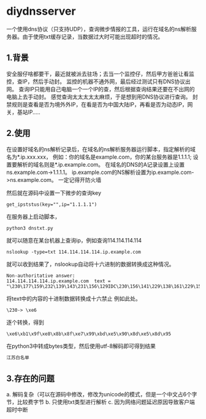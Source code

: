 # diydnsserver
一个使用dns协议（只支持UDP），查询微步情报的工具，运行在域名的ns解析服务器。由于使用txt缓存记录，当数据过大时可能出现超时的情况。
## 1.背景
安全服仔啥都要干，最近就被派去驻场；去当一个监控仔，然后甲方爸爸让看监控，查IP，然后手动封。
监控的机器不通外网，最后经过测试只有DNS协议出网。 查询IP只能用自己电脑一个一个IP的查，然后根据查询结果还要在不出网的电脑上去手动封。
感觉查询太太太太太麻烦，于是想到用DNS协议进行查询。
封禁规则是查看是否为境外外IP，在看是否为中国大陆IP，再看是否为动态IP，网关，基站IP.....
## 2.使用
在设置好域名的ns解析记录后，在域名的ns解析服务器运行脚本，指定解析的域名为*.ip.xxx.xxx，
例如：你的域名是example.com，你的某台服务器是1.1.1.1;
     设置要解析的域名则是*.ip.example.com。
在域名的DNS的A记录设置上设置ns.example.com->1.1.1.1。
ip.example.com的NS解析设置为ip.example.com->ns.example.com。
一定记得开防火墙

然后就在源码中设置一下微步的查询key
```
get_ipststus(key="",ip="1.1.1.1")
```
在服务器上启动脚本，
```
python3 dnstxt.py
```
就可以随意在某台机器上查询ip，例如查询114.114.114.114
```
nslookup -type=txt 114.114.114.114.ip.example.com
```
就可以收到结果了，nslookup自动将十六进制的数据转换成这种情况。
```
Non-authoritative answer:
114.114.114.114.ip.example.com	text = "\230\177\159\232\139\143\231\156\129IDC\230\156\141\229\138\161\229\153\168"
```
将text中的内容的十进制数据转换成十六禁止
例如此处。
```
\230-> \xe6
```
逐个转换，得到
```python
\xe6\xb1\x9f\xe8\x8b\x8f\xe7\x99\xbd\xe5\x90\x8d\xe5\x8d\x95
```
在python3中转成bytes类型，然后使用utf-8解码即可得到结果
```python
江苏白名单
```

## 3.存在的问题
a. 解码复杂（可以在源码中修改，修改为unicode的模式，但是一个中文占6个字节，比较费字节
b. 只使用txt类型进行解析
c. 因为网络问题延迟原因导致客户端超时中断